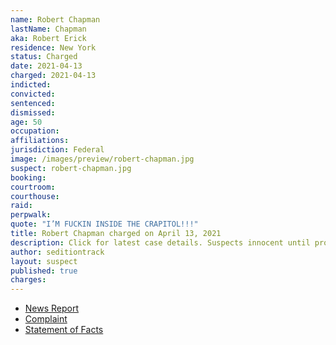 ```yaml
---
name: Robert Chapman
lastName: Chapman
aka: Robert Erick
residence: New York
status: Charged
date: 2021-04-13
charged: 2021-04-13
indicted:
convicted: 
sentenced: 
dismissed: 
age: 50
occupation:
affiliations:
jurisdiction: Federal
image: /images/preview/robert-chapman.jpg
suspect: robert-chapman.jpg
booking:
courtroom:
courthouse:
raid:
perpwalk:
quote: "I’M FUCKIN INSIDE THE CRAPITOL!!!"
title: Robert Chapman charged on April 13, 2021
description: Click for latest case details. Suspects innocent until proven guilty.
author: seditiontrack
layout: suspect
published: true
charges:
---
```

- [News Report](https://www.cnn.com/2021/04/23/politics/bumble-capitol-riot-robert-chapman/index.html)
- [Complaint](https://www.justice.gov/usao-dc/case-multi-defendant/file/1389161/download)
- [Statement of Facts](https://www.justice.gov/usao-dc/case-multi-defendant/file/1389166/download)
